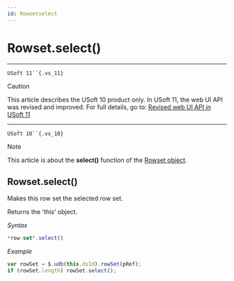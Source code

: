 ```yaml
---
id: Rowsetselect
---
```


# Rowset.select()



----

`USoft 11``{.vs_11}`

> [!CAUTION]
> This article describes the USoft 10 product only.
> In USoft 11, the web UI API was revised and improved. For full details, go to:
> [Revised web UI API in USoft 11](/docs/Web%20and%20app%20UIs/UDB%20udb/Revised%20web%20UI%20API%20in%20USoft%2011.md)

----

`USoft 10``{.vs_10}`

> [!NOTE]
> This article is about the **select()** function of the [Rowset object](/docs/Web%20and%20app%20UIs/UDB%20Rowset/UDB%20Rowset%20object.md).

## **Rowset.select()**

Makes this row set the selected row set.

Returns the 'this' object.

*Syntax*

```js
*row-set*.select()
```

*Example*

```js
var rowSet = $.udb(this.dsId).rowSet(pRef);
if (rowSet.length) rowSet.select();
```

 